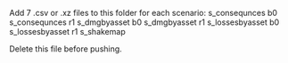 Add 7 .csv or .xz files to this folder for each scenario:
s_consequnces b0
s_consequnces r1
s_dmgbyasset b0
s_dmgbyasset r1
s_lossesbyasset b0
s_lossesbyasset r1
s_shakemap

Delete this file before pushing.

